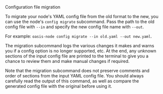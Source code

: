 Configuration file migration

To migrate your node's YAML config file from the old format
to the new, you can use the node's `config migrate` subcommand.
Pass the path to the old config file with `--in` and specify
the new config file name with `--out`.

For example:
`oasis-node config migrate --in old.yaml --out new.yaml`.

The migration subcommand logs the various changes it makes and
warns you if a config option is no longer supported, etc.
At the end, any unknown sections of the input config file are
printed to the terminal to give you a chance to review them
and make manual changes if required.

Note that the migration subcommand does not preserve comments
and order of sections from the input YAML config file.
You should always carefully read the output of this command,
as well as compare the generated config file with the
original before using it.
